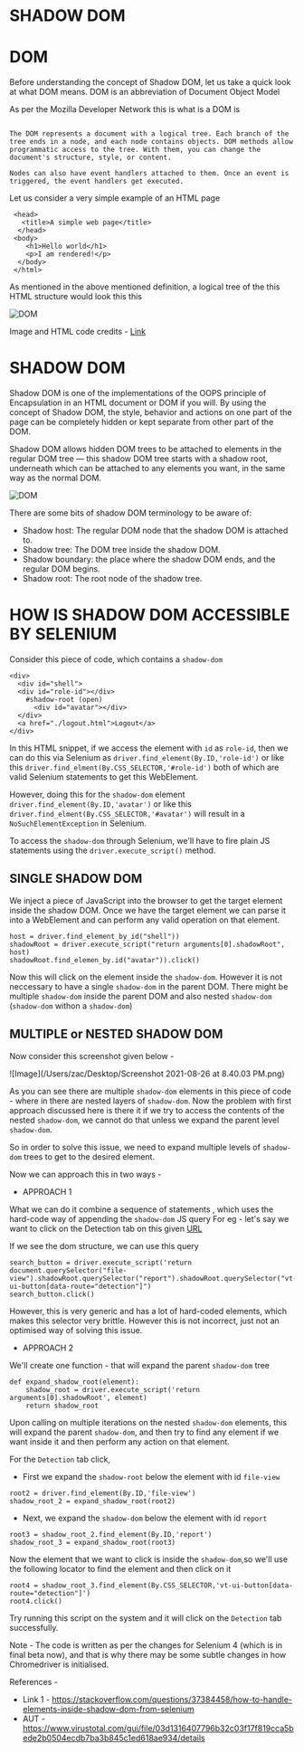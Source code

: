 # SHADOW DOM

# DOM
Before understanding the concept of Shadow DOM, let us take a quick look at what DOM means. DOM is an abbreviation
of Document Object Model

As per the Mozilla Developer Network this is what is a DOM is

```The Document Object Model (DOM) connects web pages to scripts or programming languages by representing the structure of a document—such as the HTML representing a web page—in memory. Usually it refers to JavaScript, even though modeling HTML, SVG, or XML documents as objects are not part of the core JavaScript language.

The DOM represents a document with a logical tree. Each branch of the tree ends in a node, and each node contains objects. DOM methods allow programmatic access to the tree. With them, you can change the document's structure, style, or content.

Nodes can also have event handlers attached to them. Once an event is triggered, the event handlers get executed.
```


Let us consider a very simple example of an HTML page

```<html lang="en">
 <head>
   <title>A simple web page</title>
  </head>
 <body>
    <h1>Hello world</h1>
    <p>I am rendered!</p>
  </body>
 </html>
```

As mentioned in the above mentioned definition, a logical tree of the this HTML structure would look this this

![DOM](https://i0.wp.com/cosmocode.io/wp-content/uploads/2020/05/dom.png?resize=768%2C697&ssl=1)


Image and HTML code credits - [Link](https://cosmocode.io/how-to-interact-with-shadow-dom-in-selenium/)


# SHADOW DOM

Shadow DOM is one of the implementations of the OOPS principle of Encapsulation in an HTML document or DOM if you will.
By using the concept of Shadow DOM, the style, behavior and actions on one part of the page can be completely hidden
or kept separate from other part of the DOM.

Shadow DOM allows hidden DOM trees to be attached to elements in the regular DOM tree — this shadow DOM tree starts 
with a shadow root, underneath which can be attached to any elements you want, in the same way as the normal DOM.

![DOM](https://i2.wp.com/mdn.mozillademos.org/files/15788/shadow-dom.png)

There are some bits of shadow DOM terminology to be aware of:

- Shadow host: The regular DOM node that the shadow DOM is attached to.
- Shadow tree: The DOM tree inside the shadow DOM.
- Shadow boundary: the place where the shadow DOM ends, and the regular DOM begins.
- Shadow root: The root node of the shadow tree.


# HOW IS SHADOW DOM ACCESSIBLE BY SELENIUM

Consider this piece of code, which contains a `shadow-dom`

```buildoutcfg
<div>
  <div id="shell">
  <div id="role-id"></div>
    #shadow-root (open)
      <div id="avatar"></div>
  </div>
  <a href="./logout.html">Logout</a>
</div>
```
In this HTML snippet, if we access the element with `id` as `role-id`, then we can do this via Selenium as
`driver.find_element(By.ID,'role-id')` or like this `driver.find_elment(By.CSS_SELECTOR,'#role-id')`
both of which are valid Selenium statements to get this WebElement.

However, doing this for the `shadow-dom` element
`driver.find_element(By.ID,'avatar')` or like this `driver.find_elment(By.CSS_SELECTOR,'#avatar')`
will result in a `NoSuchElementException` in Selenium.

To access the `shadow-dom` through Selenium, we'll have to fire plain JS statements using the 
`driver.execute_script()` method.

## SINGLE SHADOW DOM

We inject a piece of JavaScript into the browser to get the target element inside the shadow DOM. 
Once we have the target element we can parse it into a WebElement and can perform any valid operation on that element.

```buildoutcfg
host = driver.find_element_by_id("shell"))
shadowRoot = driver.execute_script("return arguments[0].shadowRoot", host)
shadowRoot.find_elemen_by.id("avatar")).click()
```

Now this will click on the element inside the `shadow-dom`. However it is not neccessary to have a single `shadow-dom`
in the parent DOM. There might be multiple `shadow-dom` inside the parent DOM and also nested `shadow-dom` (`shadow-dom` withon
 a `shadow-dom`)


## MULTIPLE or NESTED SHADOW DOM

Now consider this screenshot given below -

![Image](/Users/zac/Desktop/Screenshot 2021-08-26 at 8.40.03 PM.png)

As you can see there are multiple `shadow-dom` elements in this piece of code - where  in there are nested layers
of `shadow-dom`. Now the problem with first approach discussed here is there it if we try to access the contents of the 
nested `shadow-dom`, we cannot do that unless we expand the parent level `shadow-dom`. 

So in order to solve this issue, we need to expand multiple levels of `shadow-dom` trees to get to the desired element.

Now we can approach this in two ways -

- APPROACH 1

What we can do it combine a sequence of statements , which uses the hard-code way of appending the `shadow-dom` JS query
For eg - let's say we want to click on the Detection tab on this given [URL](https://www.virustotal.com/gui/file/03d1316407796b32c03f17f819cca5bede2b0504ecdb7ba3b845c1ed618ae934/details)

If we see the dom structure, we can use this query

```buildoutcfg
search_button = driver.execute_script('return document.querySelector("file-view").shadowRoot.querySelector("report").shadowRoot.querySelector("vt-ui-button[data-route="detection"]")
search_button.click()

```

However, this is very generic and has a lot of hard-coded elements, which makes this selector very brittle. However 
this is not incorrect, just not an optimised way of solving this issue.

- APPROACH 2

We'll create one function - that will expand the parent `shadow-dom` tree 

```buildoutcfg
def expand_shadow_root(element):
    shadow_root = driver.execute_script('return arguments[0].shadowRoot', element)
    return shadow_root

```
Upon calling on multiple iterations on the nested `shadow-dom` elements, this will expand the parent `shadow-dom`,
and then try to find any element if we want inside it and then perform any action on that element.

For the `Detection` tab click, 
- First we expand the `shadow-root` below the element with id `file-view`

```buildoutcfg
root2 = driver.find_element(By.ID,'file-view')
shadow_root_2 = expand_shadow_root(root2)
``` 
- Next, we expand the `shadow-dom` below the element with id `report`

```buildoutcfg
root3 = shadow_root_2.find_element(By.ID,'report')
shadow_root_3 = expand_shadow_root(root3)
```

Now the element that we want to click is inside the `shadow-dom`,so we'll use the following locator to find the
element and then click on it

```buildoutcfg
root4 = shadow_root_3.find_element(By.CSS_SELECTOR,'vt-ui-button[data-route="detection"]')
root4.click()
```

Try running this script on the system and it will click on the `Detection` tab successfully.

Note - The code is written as per the changes for Selenium 4 (which is in final beta now), and that is why there may be
some subtle changes in how Chromedriver is initialised.

References -
- Link 1 - https://stackoverflow.com/questions/37384458/how-to-handle-elements-inside-shadow-dom-from-selenium
- AUT - https://www.virustotal.com/gui/file/03d1316407796b32c03f17f819cca5bede2b0504ecdb7ba3b845c1ed618ae934/details